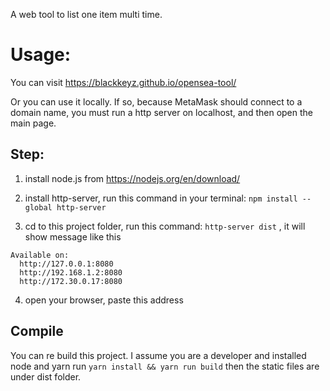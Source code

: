 A web tool to list one item multi time.

# Usage:

You can visit https://blackkeyz.github.io/opensea-tool/

Or you can use it locally. If so, because MetaMask should connect to a domain name, you must run a http server on localhost, and then open the main page.

## Step:
1. install node.js from https://nodejs.org/en/download/

2. install http-server, run this command in your terminal: `npm install --global http-server`

3. cd to this project folder, run this command: `http-server dist` , it will show message like this
```
Available on:
  http://127.0.0.1:8080
  http://192.168.1.2:8080
  http://172.30.0.17:8080
```

4. open your browser, paste this address


## Compile
You can re build this project. I assume you are a developer and installed node and yarn
run `yarn install && yarn run build`
then the static files are under dist folder.
